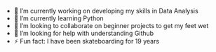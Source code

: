 - 🔭 I’m currently working on developing my skills in Data Analysis
- 🌱 I’m currently learning Python
- 👯 I’m looking to collaborate on beginner projects to get my feet wet 
- 🤔 I’m looking for help with understanding Github
- ⚡ Fun fact: I have been skateboarding for 19 years
